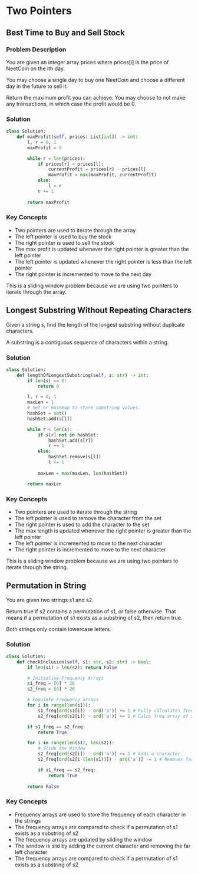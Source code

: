 # Two Pointers

## Best Time to Buy and Sell Stock


### Problem Description
You are given an integer array prices where prices[i] is the price of NeetCoin on the ith day.

You may choose a single day to buy one NeetCoin and choose a different day in the future to sell it.

Return the maximum profit you can achieve. You may choose to not make any transactions, in which case the profit would be 0.

### Solution
```python
class Solution:
    def maxProfit(self, prices: List[int]) -> int:
        l, r = 0, 1
        maxProfit = 0

        while r < len(prices):
            if prices[r] > prices[l]:
                currentProfit = prices[r] - prices[l]
                maxProfit = max(maxProfit, currentProfit)
            else:
                l = r
            r += 1
        
        return maxProfit
```

### Key Concepts
- Two pointers are used to iterate through the array
- The left pointer is used to buy the stock
- The right pointer is used to sell the stock
- The max profit is updated whenever the right pointer is greater than the left pointer
- The left pointer is updated whenever the right pointer is less than the left pointer
- The right pointer is incremented to move to the next day

This is a sliding window problem because we are using two pointers to iterate through the array.

## Longest Substring Without Repeating Characters

Given a string s, find the length of the longest substring without duplicate characters.

A substring is a contiguous sequence of characters within a string.

### Solution
```python
class Solution:
    def lengthOfLongestSubstring(self, s: str) -> int:
        if len(s) == 0:
            return 0

        l, r = 0, 1
        maxLen = 1
        # Set or Hashmap to store substring values.
        hashSet = set()
        hashSet.add(s[l])

        while r < len(s):
            if s[r] not in hashSet:
                hashSet.add(s[r])
                r += 1
            else:
                hashSet.remove(s[l])
                l += 1    
            
            maxLen = max(maxLen, len(hashSet))

        return maxLen
```

### Key Concepts
- Two pointers are used to iterate through the string
- The left pointer is used to remove the character from the set
- The right pointer is used to add the character to the set
- The max length is updated whenever the right pointer is greater than the left pointer
- The left pointer is incremented to move to the next character
- The right pointer is incremented to move to the next character

This is a sliding window problem because we are using two pointers to iterate through the string.

## Permutation in String

You are given two strings s1 and s2.

Return true if s2 contains a permutation of s1, or false otherwise. That means if a permutation of s1 exists as a substring of s2, then return true.

Both strings only contain lowercase letters.

### Solution
```python
class Solution:
    def checkInclusion(self, s1: str, s2: str) -> bool:
        if len(s1) > len(s2): return False

        # Initialise Frequency Arrays
        s1_freq = [0] * 26
        s2_freq = [0] * 26

        # Populate Frequency arrays
        for i in range(len(s1)):
            s1_freq[ord(s1[i]) - ord('a')] += 1 # Fully calculates freq array of s1
            s2_freq[ord(s2[i]) - ord('a')] += 1 # Calcs freq array of s2 in the first window of len(s1)

        if s1_freq == s2_freq:
            return True

        for i in range(len(s1), len(s2)):
            # Slide the Window
            s2_freq[ord(s2[i]) - ord('a')] += 1 # Adds a character
            s2_freq[ord(s2[i-(len(s1))]) - ord('a')] -= 1 # Removes far left character

            if s1_freq == s2_freq:
                return True
        
        return False
```

### Key Concepts
- Frequency arrays are used to store the frequency of each character in the strings
- The frequency arrays are compared to check if a permutation of s1 exists as a substring of s2
- The frequency arrays are updated by sliding the window
- The window is slid by adding the current character and removing the far left character
- The frequency arrays are compared to check if a permutation of s1 exists as a substring of s2
